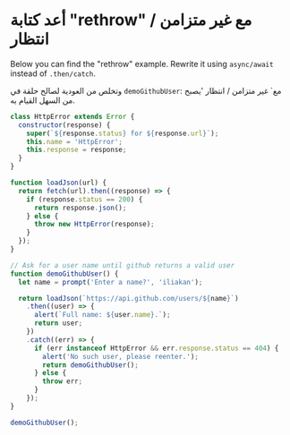 # أعد كتابة "rethrow" مع غير متزامن / انتظار

Below you can find the "rethrow" example. Rewrite it using `async/await` instead of `.then/catch`.

وتخلص من العودية لصالح حلقة في `demoGithubUser`: مع` غير متزامن / انتظار 'يصبح من السهل القيام به.

```js run
class HttpError extends Error {
  constructor(response) {
    super(`${response.status} for ${response.url}`);
    this.name = 'HttpError';
    this.response = response;
  }
}

function loadJson(url) {
  return fetch(url).then((response) => {
    if (response.status == 200) {
      return response.json();
    } else {
      throw new HttpError(response);
    }
  });
}

// Ask for a user name until github returns a valid user
function demoGithubUser() {
  let name = prompt('Enter a name?', 'iliakan');

  return loadJson(`https://api.github.com/users/${name}`)
    .then((user) => {
      alert(`Full name: ${user.name}.`);
      return user;
    })
    .catch((err) => {
      if (err instanceof HttpError && err.response.status == 404) {
        alert('No such user, please reenter.');
        return demoGithubUser();
      } else {
        throw err;
      }
    });
}

demoGithubUser();
```
